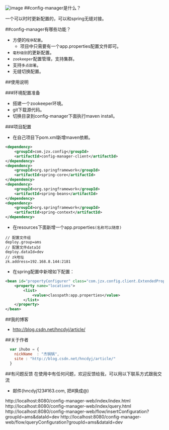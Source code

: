  ![image](https://github.com/hncdyj123/config-manager/blob/master/images/project.png)
##config-manager是什么？

一个可以时时更新配置的，可以和spring无缝对接。

##config-manager有哪些功能？

* 方便的`程序配置`。
    *  项目中只需要有一个app.properties配置文件即可。
* `毫秒级别`的更新配置。
* `zookeeper`配置管理，支持集群。
* 支持`多点部署`。
* 无缝切换配置。

##使用说明

###环境配置准备

* 搭建一个zookeeper环境。
* git下载源代码。
* 切换目录到config-manager下面执行maven install。

###项目配置

* 在自己项目下pom.xml新增maven依赖。
```xml
<dependency>
	<groupId>com.jzx.config</groupId>
	<artifactId>config-manager-client</artifactId>
</dependency>
<dependency>
	<groupId>org.springframework</groupId>
	<artifactId>spring-core</artifactId>
</dependency>
<dependency>
	<groupId>org.springframework</groupId>
	<artifactId>spring-beans</artifactId>
</dependency>
<dependency>
	<groupId>org.springframework</groupId>
	<artifactId>spring-context</artifactId>
</dependency>
```

* 在resources下面新增一个app.properties`(名称可以随意)`
```
// 配置文件组
deploy.group=ams
// 配置文件dataId
deploy.dataId=dev
// zk地址
zk.address=192.168.8.144:2181
```

* 在spring配置中新增如下配置：
```xml
<bean id="propertyConfigurer" class="com.jzx.config.client.ExtendedPropertyPlaceholderConfigurer">
	<property name="locations">
		<list>
			<value>classpath:app.properties</value>
		</list>
	</property>
</bean>
```

##我的博客

* http://blog.csdn.net/hncdyj/article/

##关于作者

```javascript
  var ihubo = {
    nickName  : "杰锅锅",
    site : "http://blog.csdn.net/hncdyj/article/"
  }
```

##有问题反馈
在使用中有任何问题，欢迎反馈给我，可以用以下联系方式跟我交流

* 邮件(hncdyj123#163.com, 把#换成@)


http://localhost:8080/config-manager-web/index/index.html
http://localhost:8080/config-manager-web/index/query.html
http://localhost:8080/config-manager-web/flow/insertConfiguration?groupId=ams&dataId=dev
http://localhost:8080/config-manager-web/flow/queryConfiguration?groupId=ams&dataId=dev